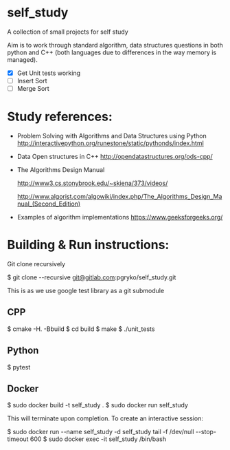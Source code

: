 # self_study

A collection of small projects for self study

Aim is to work through standard algorithm, data structures questions in both python and C++ (both languages due to differences in the way memory is managed).

- [x] Get Unit tests working
- [ ] Insert Sort
- [ ] Merge Sort
# Study references:

- Problem Solving with Algorithms and Data Structures using Python
  http://interactivepython.org/runestone/static/pythonds/index.html

- Data Open structures in C++
  http://opendatastructures.org/ods-cpp/

- The Algorithms Design Manual

  http://www3.cs.stonybrook.edu/~skiena/373/videos/

  http://www.algorist.com/algowiki/index.php/The_Algorithms_Design_Manual_(Second_Edition)

 - Examples of algorithm implementations
  https://www.geeksforgeeks.org/

# Building & Run instructions:

Git clone recursively

$ git clone --recursive git@gitlab.com:pgryko/self_study.git

This is as we use google test library as a git submodule 

## CPP

$ cmake -H. -Bbuild
$ cd build
$ make
$ ./unit_tests

## Python

$ pytest

## Docker

$ sudo docker build -t self_study .
$ sudo docker run self_study

This will terminate upon completion. To create an interactive session:

$ sudo docker run  --name self_study -d self_study tail -f /dev/null --stop-timeout 600
$ sudo docker exec -it self_study /bin/bash